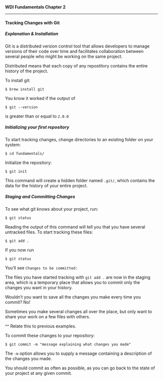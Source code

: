 **WDI Fundamentals Chapter 2**

---

#### Tracking Changes with Git

##### Explanation & Installation

Git is a distributed version control tool that allows developers to
manage versions of their code over time and facilitates collaboration
between several people who might be working on the same project.

Distributed means that each copy of any repostitory contains the entire
history of the project.

To install git:

    $ brew install git

You know it worked if the output of 

    $ git --version

is greater than or equal to `2.0.0`

##### Initializing your first repository

To start tracking changes, change directories to an existing
folder on your system:

    $ cd fundamentals/

Initialize the repository:

    $ git init

This command will create a hidden folder named `.git/`, which contains the
data for the history of your entire project.

##### Staging and Committing Changes

To see what git knows about your project, run:

    $ git status

Reading the output of this command will tell you that you have several untracked files.
To start tracking these files:

    $ git add .

If you now run

    $ git status

You’ll see `Changes to be committed:`

The files you have started tracking with `git add .` are now in the staging area,
which is a temporary place that allows you to commit only the changes you want in your history.

Wouldn’t you want to save all the changes you make every time you commit? No!

Sometimes you make several changes all over the place, but only want to share your work on a few files
with others.

^^ Relate this to previous examples.

To commit these changes to your repository:

    $ git commit -m "message explaining what changes you made"

The `-m` option allows you to supply a message containing a description of the changes you made.

You should commit as often as possible, as you can go back to the state of your project at any given commit.


